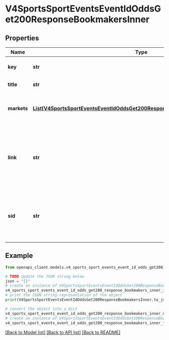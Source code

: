 # V4SportsSportEventsEventIdOddsGet200ResponseBookmakersInner


## Properties

Name | Type | Description | Notes
------------ | ------------- | ------------- | -------------
**key** | **str** | A unique slug (key) of the bookmaker | [optional] 
**title** | **str** | A formatted title of the bookmaker | [optional] 
**markets** | [**List[V4SportsSportEventsEventIdOddsGet200ResponseBookmakersInnerMarketsInner]**](V4SportsSportEventsEventIdOddsGet200ResponseBookmakersInnerMarketsInner.md) | The included market depends on the specified &#39;markets&#39; GET param. | [optional] 
**link** | **str** | Link to the event on the bookmaker&#39;s website if available. This field is included when providing the query parameter includeLinks&#x3D;true | [optional] 
**sid** | **str** | The bookmaker&#39;s id of the event if available. This field is included when providing the query parameter includeSids&#x3D;true | [optional] 

## Example

```python
from openapi_client.models.v4_sports_sport_events_event_id_odds_get200_response_bookmakers_inner import V4SportsSportEventsEventIdOddsGet200ResponseBookmakersInner

# TODO update the JSON string below
json = "{}"
# create an instance of V4SportsSportEventsEventIdOddsGet200ResponseBookmakersInner from a JSON string
v4_sports_sport_events_event_id_odds_get200_response_bookmakers_inner_instance = V4SportsSportEventsEventIdOddsGet200ResponseBookmakersInner.from_json(json)
# print the JSON string representation of the object
print(V4SportsSportEventsEventIdOddsGet200ResponseBookmakersInner.to_json())

# convert the object into a dict
v4_sports_sport_events_event_id_odds_get200_response_bookmakers_inner_dict = v4_sports_sport_events_event_id_odds_get200_response_bookmakers_inner_instance.to_dict()
# create an instance of V4SportsSportEventsEventIdOddsGet200ResponseBookmakersInner from a dict
v4_sports_sport_events_event_id_odds_get200_response_bookmakers_inner_from_dict = V4SportsSportEventsEventIdOddsGet200ResponseBookmakersInner.from_dict(v4_sports_sport_events_event_id_odds_get200_response_bookmakers_inner_dict)
```
[[Back to Model list]](../README.md#documentation-for-models) [[Back to API list]](../README.md#documentation-for-api-endpoints) [[Back to README]](../README.md)


